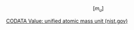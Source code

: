 
$$[m_u]$$



[CODATA Value: unified atomic mass unit (nist.gov)](https://physics.nist.gov/cgi-bin/cuu/Value?ukg|search_for=unified+atomic)